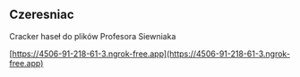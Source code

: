 
## Czeresniac

Cracker haseł do plików Profesora Siewniaka

[https://4506-91-218-61-3.ngrok-free.app](https://4506-91-218-61-3.ngrok-free.app)
